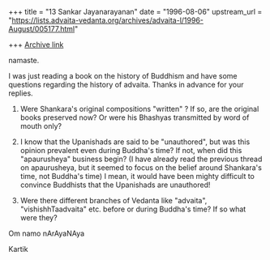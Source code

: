 +++
title = "13 Sankar Jayanarayanan"
date = "1996-08-06"
upstream_url = "https://lists.advaita-vedanta.org/archives/advaita-l/1996-August/005177.html"

+++
[Archive link](https://lists.advaita-vedanta.org/archives/advaita-l/1996-August/005177.html)

namaste.

I was just reading a book on the history of Buddhism and have some questions
regarding the history of advaita. Thanks in advance for your replies.

1) Were Shankara's original compositions "written" ? If so, are the original
   books preserved now? Or were his Bhashyas transmitted by word of mouth only?

2) I know that the Upanishads are said to be "unauthored", but was this opinion
   prevalent even during Buddha's time? If not, when did this "apaurusheya"
   business begin? (I have already read the previous thread on apaurusheya, but
   it seemed to focus on the belief around Shankara's time, not Buddha's time)
   I mean, it would have been mighty difficult to convince Buddhists that the
   Upanishads are unauthored!

3) Were there different branches of Vedanta like "advaita", "vishishhTaadvaita"
   etc. before or during Buddha's time? If so what were they?

Om namo nArAyaNAya

Kartik

